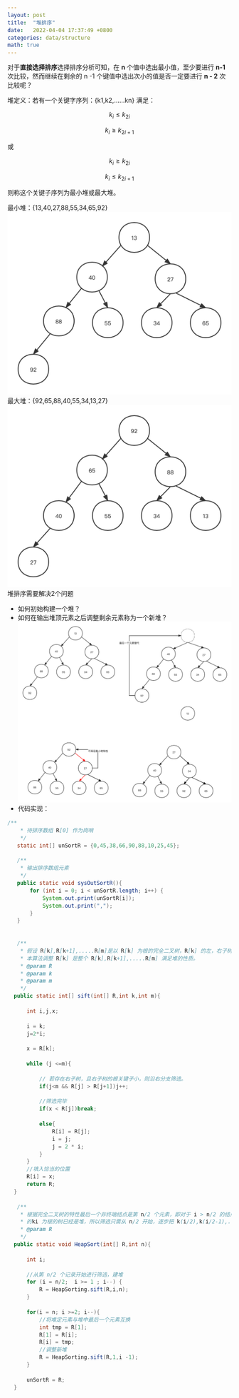 ```yaml
---
layout: post
title:  "堆排序"
date:   2022-04-04 17:37:49 +0800
categories: data/structure
math: true
---
```


对于**直接选择排序**选择排序分析可知，在 **n** 个值中选出最小值，至少要进行 **n-1** 次比较，然而继续在剩余的 n -1 个键值中选出次小的值是否一定要进行 **n - 2** 次比较呢？

堆定义：若有一个关键字序列：{k1,k2,......kn} 满足：

$$
k_{i} \leq k_{2i}
$$

$$
k_{i} \geq k_{2i+1} 
$$

或

$$
k_{i} \geq k_{2i}
$$

$$
k_{i} \leq k_{2i+1}
$$

则称这个关键子序列为最小堆或最大堆。

最小堆：{13,40,27,88,55,34,65,92}
![最小堆](/assets/堆排序.png)
最大堆：{92,65,88,40,55,34,13,27}
![最大堆](/assets/大堆排序.png)
堆排序需要解决2个问题
- 如何初始构建一个堆？
- 如何在输出堆顶元素之后调整剩余元素称为一个新堆？
![堆筛选](/assets/堆筛选.png)
- 代码实现：


~~~java
/**
    * 待排序数组 R[0] 作为岗哨
    */
   static int[] unSortR = {0,45,38,66,90,88,10,25,45};

   /**
    * 输出排序数组元素
    */
   public static void sysOutSortR(){
       for (int i = 0; i < unSortR.length; i++) {
           System.out.print(unSortR[i]);
           System.out.print(",");
       }
   }


   /**
    * 假设 R[k],R[k+1],.....R[m]是以 R[k] 为根的完全二叉树，R[k] 的左，右子树满足堆的性质。
    * 本算法调整 R[k] 是整个 R[k],R[k+1],.....R[m] 满足堆的性质。
    * @param R
    * @param k
    * @param m
    */
  public static int[] sift(int[] R,int k,int m){

      int i,j,x;

      i = k;
      j=2*i;

      x = R[k];

      while (j <=m){

          // 若存在右子树，且右子树的根关键子小，则沿右分支筛选。
          if(j<m && R[j] > R[j+1])j++;

          //筛选完毕
          if(x < R[j])break;

          else{
              R[i] = R[j];
              i = j;
              j = 2 * i;
          }
      }
      //填入恰当的位置
      R[i] = x;
      return R;
  }

   /**
    * 根据完全二叉树的特性最后一个非终端结点是第 n/2 个元素，即对于 i > n/2 的结点 ki 都没有孩子结点，因此以这样
    * 的ki 为根的树已经是堆，所以筛选只需从 n/2 开始，逐步把 k(i/2),k(i/2-1),....k0 为根的子树 "筛选" 成堆。
    * @param R
    */
  public static void HeapSort(int[] R,int n){

      int i;

      //从第 n/2 个记录开始进行筛选，建堆
      for (i = n/2;  i >= 1 ; i--) {
          R = HeapSorting.sift(R,i,n);
      }

      for(i = n; i >=2; i--){
          //将堆定元素与堆中最后一个元素互换
          int tmp = R[1];
          R[1] = R[i];
          R[i] = tmp;
          //调整新堆
          R = HeapSorting.sift(R,1,i -1);
      }

      unSortR = R;
  }
~~~